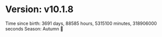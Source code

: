 # Version: v10.1.8
Time since birth: 3691 days, 88585 hours, 5315100 minutes, 318906000 seconds
Season: Autumn 🍁
